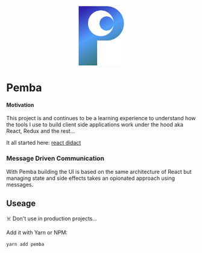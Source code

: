  <div align="center">
  <img width="120px" src="https://github.com/cjjenkinson/Pemba/blob/master/examples/pemba_logo.png?raw=true" />
 </div>
 
# Pemba

#### Motivation

This project is and continues to be a learning experience to understand how the tools I use to build client side applications work under the hood aka React, Redux and the rest...

It all started here: [react didact](https://github.com/hexacta/didact)

### Message Driven Communication

With Pemba building the UI is based on the same architecture of React but managing state and side effects takes an opionated approach using messages.

## Useage

☠️ Don't use in production projects...

Add it with Yarn or NPM:

```bash
yarn add pemba
```
